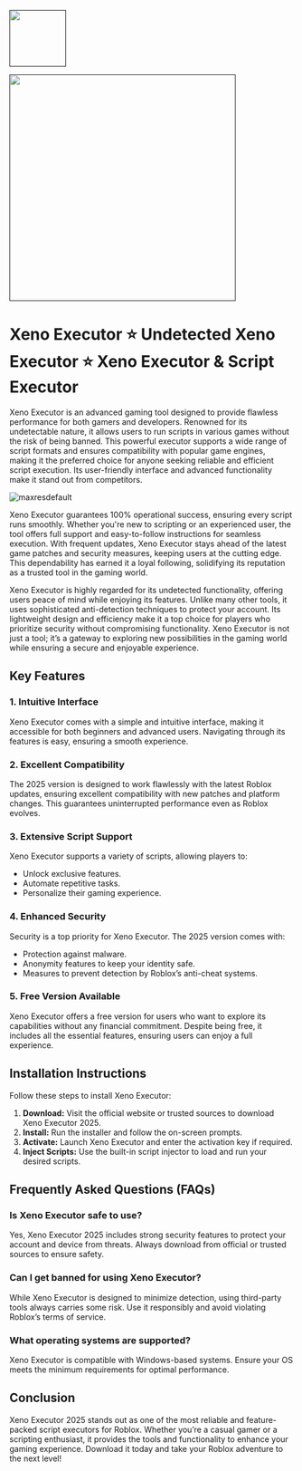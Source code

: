 <a href=""><img src="https://img.shields.io/badge/Xeno%20Executor-%20Download-blue?style=for-the-badge&logo=roblox" height="100"></a>

<a href=""><img src="https://i.ytimg.com/vi/Fxyc1uxPII4/sddefault.jpg" height="400"></a>

# Xeno Executor ⭐ Undetected Xeno Executor ⭐ Xeno Executor & Script Executor

Xeno Executor is an advanced gaming tool designed to provide flawless performance for both gamers and developers. Renowned for its undetectable nature, it allows users to run scripts in various games without the risk of being banned. This powerful executor supports a wide range of script formats and ensures compatibility with popular game engines, making it the preferred choice for anyone seeking reliable and efficient script execution. Its user-friendly interface and advanced functionality make it stand out from competitors.

![maxresdefault](https://github.com/user-attachments/assets/b0b9ba6d-02a1-4574-a720-94d27a176d84)

Xeno Executor guarantees 100% operational success, ensuring every script runs smoothly. Whether you're new to scripting or an experienced user, the tool offers full support and easy-to-follow instructions for seamless execution. With frequent updates, Xeno Executor stays ahead of the latest game patches and security measures, keeping users at the cutting edge. This dependability has earned it a loyal following, solidifying its reputation as a trusted tool in the gaming world.

Xeno Executor is highly regarded for its undetected functionality, offering users peace of mind while enjoying its features. Unlike many other tools, it uses sophisticated anti-detection techniques to protect your account. Its lightweight design and efficiency make it a top choice for players who prioritize security without compromising functionality. Xeno Executor is not just a tool; it’s a gateway to exploring new possibilities in the gaming world while ensuring a secure and enjoyable experience.

## Key Features

### 1. Intuitive Interface
Xeno Executor comes with a simple and intuitive interface, making it accessible for both beginners and advanced users. Navigating through its features is easy, ensuring a smooth experience.

### 2. Excellent Compatibility
The 2025 version is designed to work flawlessly with the latest Roblox updates, ensuring excellent compatibility with new patches and platform changes. This guarantees uninterrupted performance even as Roblox evolves.

### 3. Extensive Script Support
Xeno Executor supports a variety of scripts, allowing players to:
- Unlock exclusive features.
- Automate repetitive tasks.
- Personalize their gaming experience.

### 4. Enhanced Security
Security is a top priority for Xeno Executor. The 2025 version comes with:
- Protection against malware.
- Anonymity features to keep your identity safe.
- Measures to prevent detection by Roblox’s anti-cheat systems.

### 5. Free Version Available
Xeno Executor offers a free version for users who want to explore its capabilities without any financial commitment. Despite being free, it includes all the essential features, ensuring users can enjoy a full experience.

## Installation Instructions
Follow these steps to install Xeno Executor:

1. **Download:** Visit the official website or trusted sources to download Xeno Executor 2025.
2. **Install:** Run the installer and follow the on-screen prompts.
3. **Activate:** Launch Xeno Executor and enter the activation key if required.
4. **Inject Scripts:** Use the built-in script injector to load and run your desired scripts.

## Frequently Asked Questions (FAQs)

### Is Xeno Executor safe to use?
Yes, Xeno Executor 2025 includes strong security features to protect your account and device from threats. Always download from official or trusted sources to ensure safety.

### Can I get banned for using Xeno Executor?
While Xeno Executor is designed to minimize detection, using third-party tools always carries some risk. Use it responsibly and avoid violating Roblox’s terms of service.

### What operating systems are supported?
Xeno Executor is compatible with Windows-based systems. Ensure your OS meets the minimum requirements for optimal performance.

## Conclusion
Xeno Executor 2025 stands out as one of the most reliable and feature-packed script executors for Roblox. Whether you’re a casual gamer or a scripting enthusiast, it provides the tools and functionality to enhance your gaming experience. Download it today and take your Roblox adventure to the next level!
